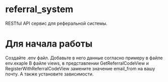 # referral_system
RESTful API сервис для реферальной системы.
# Для начала работы
Создайте .env файл.
Добавьте в него данные согласно примеру в файле env.exaple
В файле views, в представлении GetReferralCodeView и RegisterWithReferralCodeView замените значение email_from на вашу почту.
А также установите зависимости.
